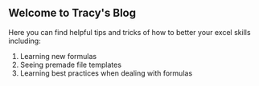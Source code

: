 ## Welcome to Tracy's Blog

Here you can find helpful tips and tricks of how to better your excel skills including:
1. Learning new formulas
2. Seeing premade file templates
3. Learning best practices when dealing with formulas

